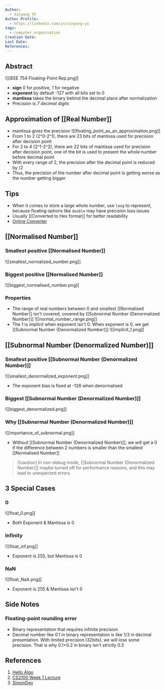 ```yaml
---
Author:
  - Xinyang YU
Author Profile:
  - https://linkedin.com/in/xinyang-yu
tags:
  - computer_organisation
Creation Date: 
Last Date: 
References:
---
```

## Abstract
![[IEEE 754 Floating-Point Rep.png]]
 - **sign** 0 for positive, 1 for negative
 - **exponent** by default -127 with all bits set to 0
 - **mantissa** takes the binary behind the decimal place after normalization 
 - Precision is *7 decimal digits*


## Approximation of [[Real Number]]
- mantissa gives the precision
![[floating_point_as_an_approximation.png]]
- From 1 to 2 (2^0-2^1), there are 23 bits of mantissa used for precision after decision point
- For 2 to 4 (2^1-2^2), there are 22 bits of mantissa used for precision after decision point, one of the bit is used to present the whole number before decimal point
- With every range of 2, the precision after the decimal point is reduced by /2
- Thus, the precision of the number after decimal point is getting worse as the number getting bigger

## Tips 
- When it comes to store a large whole number, use `long` to represent, because floating options like `double` may have precision loss issues
- Usually [[Converted to Hex format]] for better readability 
 - [Online Converter](https://www.h-schmidt.net/FloatConverter/IEEE754.html)


## [[Normalised Number]]
### Smallest positive [[Normalised Number]]
![[smallest_normalized_number.png]]
### Biggest positive [[Normalised Number]]
![[biggest_normalised_number.png]]

### Properties
- The range of real numbers between 0 and smallest [[Normalised Number]] isn't covered, covered by [[Subnormal Number (Denormalized Number)]]
![[normal_number_range.png]]
- The 1 is implicit when exponent isn't 0. When exponent is 0, we get [[Subnormal Number (Denormalized Number)]]
![[implicit_1.png]]



## [[Subnormal Number (Denormalized Number)]]
### Smallest positive [[Subnormal Number (Denormalized Number)]]
![[smallest_denormalized_exponent.png]] 
- The exponent bias is fixed at -126 when denormalised

### Biggest [[Subnormal Number (Denormalized Number)]]
![[biggest_denormalized.png]]

### Why [[Subnormal Number (Denormalized Number)]]
![[importance_of_subnormal.png]]
- Without [[Subnormal Number (Denormalized Number)]], we will get a 0 if the difference between 2 numbers is smaller than the smallest [[Normalised Number]]
>[!caution] In non-debug mode, [[Subnormal Number (Denormalized Number)]] maybe turned off for performance reasons, and this may lead to unexpected errors


## 3 Special Cases
### 0
![[float_0.png]]
- Both Exponent & Mantissa is 0

### Infinity
![[float_inf.png]]
- Exponent is 255, but Mantissa is 0

### NaN
![[float_NaA.png]]
- Exponent is 255 & Mantissa isn't 0

## Side Notes
### Floating-point rounding error
- Binary representation that requires infinite precision 
- Decimal number like 0.1 in binary representation is like 1/3 in decimal presentation. With limited precision (32bits), we will lose some precision. That is why 0.1+0.2 in binary isn't strictly 0.3

## References 
1. [Hello Algo](https://www.hello-algo.com/chapter_data_structure/number_encoding/#332)
2. [CS2100 Week 1 Lecture](https://www.comp.nus.edu.sg/~cs2100/2_resources/lectures.html)
3. [SimonDev](https://www.youtube.com/watch?v=Oo89kOv9pVk)